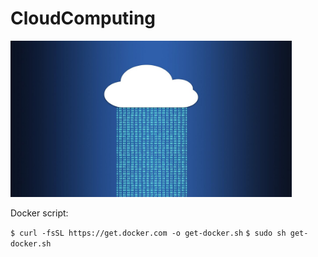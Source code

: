 # CloudComputing

<img src="https://github.com/TLazarevic/CloudComputing/blob/main/cloudcomputi.jpg" width="450" height="250">

Docker script:

``` $ curl -fsSL https://get.docker.com -o get-docker.sh ```
``` $ sudo sh get-docker.sh ```

